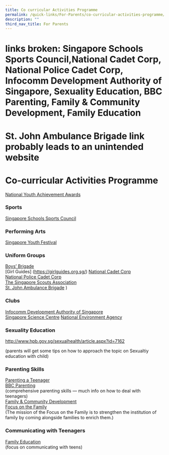 ```yaml
---
title: Co curricular Activities Programme
permalink: /quick-links/For-Parents/co-curricular-activities-programme/
description: ""
third_nav_title: For Parents
---
```

# links broken: Singapore Schools Sports Council,National Cadet Corp, National Police Cadet Corp, Infocomm Development Authority of Singapore, Sexuality Education, BBC Parenting, Family & Community Development, Family Education
# St. John Ambulance Brigade link probably leads to an unintended website
# Co-curricular Activities Programme

<a href="http://www.nyaa.org/" target="_blank">National Youth Achievement Awards</a>

### Sports

<a href="http://www.schoolsports.sg/" target="_blank">Singapore Schools Sports Council</a>

### Performing Arts

<a href="http://www.singaporeyouthfestival.sg/" target="_blank">Singapore Youth Festival</a>

### Uniform Groups

<a href="http://www.bb.org.sg/" target="_blank">Boys’ Brigade</a>  
[Girl Guides]</a> (https://girlguides.org.sg/)   </a>
<a href="http://www.ncc.org.sg/" target="_blank">National Cadet Corp</a>  
<a href="http://www.npcc.gov.sg/" target="_blank">National Police Cadet Corp</a>    
<a href="http://www.scout.sg/" target="_blank">The Singapore Scouts Association</a>   
<a href="http://www.sjab.org.sg/" target="_blank">St. John Ambulance Brigade</a> 
)

### Clubs

<a href="http://www.ida.gov.sg/" target="_blank">Infocomm Development Authority of Singapore</a>  
<a href="http://www.science.edu.sg/" target="_blank">Singapore Science Centre</a>
<a href="http://www.nea.gov.sg/" target="_blank">National Environment Agency</a>

### Sexuality Education

<a href="http://www.hpb.gov.sg/sexualhealth/article.aspx?id=7162" target="_blank">http://www.hpb.gov.sg/sexualhealth/article.aspx?id=7162</a>
  
(parents will get some tips on how to approach the topic on Sexualtiy education with child)

### Parenting Skills

<a href="http://www.parentingateenager.net/" target="_blank">Parenting a Teenager</a>    
<a href="http://www.bbc.co.uk/parenting/your_kids/teen_index.shtml" target="_blank">BBC Parenting</a>    
(comprehensive parenting skills — much info on how to deal with teenagers)  
<a href="http://fcd.ecitizen.gov.sg/PopularTopics/EducationalMaterials" target="_blank">Family & Community Development</a>    
<a href="http://www.family.org.sg/" target="_blank">Focus on the Family</a>    
(The mission of the Focus on the Family is to strengthen the institution of family by coming alongside families to enrich them.)

### Communicating with Teenagers

<a href="http://life.familyeducation.com/teen/communication/34406" target="_blank">Family Education</a>   
(focus on communicating with teens)